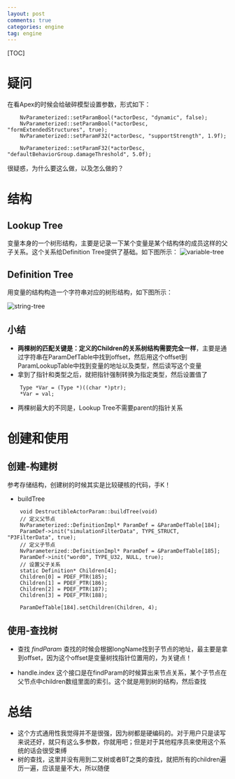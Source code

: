 ```yaml
---
layout: post
comments: true
categories: engine
tag: engine
---
```


[TOC]

# 疑问

在看Apex的时候会给破碎模型设置参数，形式如下：

```
	NvParameterized::setParamBool(*actorDesc, "dynamic", false);
	NvParameterized::setParamBool(*actorDesc, "formExtendedStructures", true);
	NvParameterized::setParamF32(*actorDesc, "supportStrength", 1.9f);
	
	NvParameterized::setParamF32(*actorDesc, "defaultBehaviorGroup.damageThreshold", 5.0f);
```

很疑惑，为什么要这么做，以及怎么做的？

# 结构
## Lookup Tree
变量本身的一个树形结构，主要是记录一下某个变量是某个结构体的成员这样的父子关系。这个关系给Definition Tree提供了基础。如下图所示：
![variable-tree]()

## Definition Tree
用变量的结构构造一个字符串对应的树形结构，如下图所示：

![string-tree]()


## 小结
* **两棵树的匹配关键是：定义的Children的关系树结构需要完全一样**，主要是通过字符串在ParamDefTable中找到offset，然后用这个offset到ParamLookupTable中找到变量的地址以及类型，然后读写这个变量
* 拿到了指针和类型之后，就把指针强制转换为指定类型，然后设置值了

```
	Type *Var = (Type *)((char *)ptr);
	*Var = val;
```

* 两棵树最大的不同是，Lookup Tree不需要parent的指针关系

# 创建和使用
## 创建-构建树
参考存储结构，创建树的时候其实是比较硬核的代码，手K！
* buildTree

```
	void DestructibleActorParam::buildTree(void)
	// 定义父节点
	NvParameterized::DefinitionImpl* ParamDef = &ParamDefTable[184];
	ParamDef->init("simulationFilterData", TYPE_STRUCT, "P3FilterData", true);
	// 定义子节点
	NvParameterized::DefinitionImpl* ParamDef = &ParamDefTable[185];
	ParamDef->init("word0", TYPE_U32, NULL, true);
	// 设置父子关系
	static Definition* Children[4];
	Children[0] = PDEF_PTR(185);
	Children[1] = PDEF_PTR(186);
	Children[2] = PDEF_PTR(187);
	Children[3] = PDEF_PTR(188);
	
	ParamDefTable[184].setChildren(Children, 4);
```

## 使用-查找树
* 查找 *findParam*
查找的时候会根据longName找到子节点的地址，最主要是拿到offset，因为这个offset是变量树找指针位置用的，为关键点！

* handle.index
这个接口是在findParam的时候算出来节点关系，某个子节点在父节点中children数组里面的索引。这个就是用到树的结构，然后查找


# 总结
* 这个方式通用性我觉得并不是很强，因为树都是硬编码的。对于用户只是读写来说还好，就只有这么多参数，你就用吧；但是对于其他程序员来使用这个系统的话会很受束缚
* 树的查找，这里并没有用到二叉树或者BT之类的查找，就把所有的children遍历一遍，应该是量不大，所以随便

